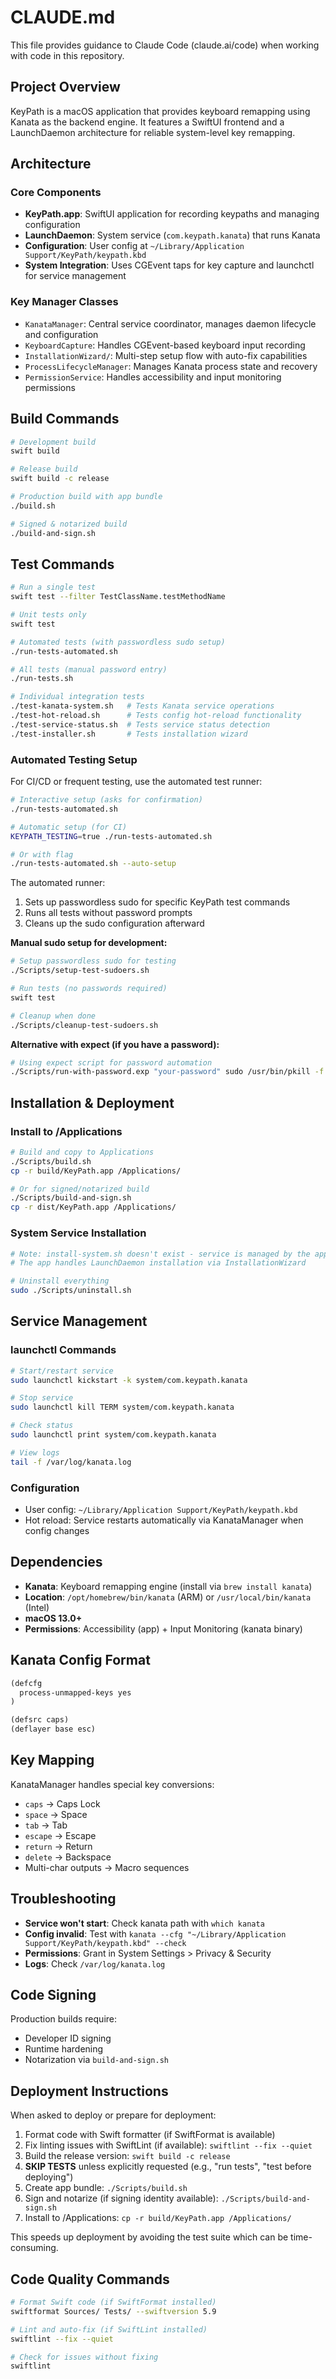 # CLAUDE.md

This file provides guidance to Claude Code (claude.ai/code) when working with code in this repository.

## Project Overview

KeyPath is a macOS application that provides keyboard remapping using Kanata as the backend engine. It features a SwiftUI frontend and a LaunchDaemon architecture for reliable system-level key remapping.

## Architecture

### Core Components
- **KeyPath.app**: SwiftUI application for recording keypaths and managing configuration
- **LaunchDaemon**: System service (`com.keypath.kanata`) that runs Kanata
- **Configuration**: User config at `~/Library/Application Support/KeyPath/keypath.kbd`
- **System Integration**: Uses CGEvent taps for key capture and launchctl for service management

### Key Manager Classes
- `KanataManager`: Central service coordinator, manages daemon lifecycle and configuration
- `KeyboardCapture`: Handles CGEvent-based keyboard input recording
- `InstallationWizard/`: Multi-step setup flow with auto-fix capabilities
- `ProcessLifecycleManager`: Manages Kanata process state and recovery
- `PermissionService`: Handles accessibility and input monitoring permissions

## Build Commands

```bash
# Development build
swift build

# Release build
swift build -c release

# Production build with app bundle
./build.sh

# Signed & notarized build  
./build-and-sign.sh
```

## Test Commands

```bash
# Run a single test
swift test --filter TestClassName.testMethodName

# Unit tests only
swift test

# Automated tests (with passwordless sudo setup)
./run-tests-automated.sh

# All tests (manual password entry)
./run-tests.sh

# Individual integration tests
./test-kanata-system.sh   # Tests Kanata service operations
./test-hot-reload.sh      # Tests config hot-reload functionality
./test-service-status.sh  # Tests service status detection
./test-installer.sh       # Tests installation wizard
```

### Automated Testing Setup

For CI/CD or frequent testing, use the automated test runner:

```bash
# Interactive setup (asks for confirmation)
./run-tests-automated.sh

# Automatic setup (for CI)
KEYPATH_TESTING=true ./run-tests-automated.sh

# Or with flag
./run-tests-automated.sh --auto-setup
```

The automated runner:
1. Sets up passwordless sudo for specific KeyPath test commands
2. Runs all tests without password prompts
3. Cleans up the sudo configuration afterward

**Manual sudo setup for development:**
```bash
# Setup passwordless sudo for testing
./Scripts/setup-test-sudoers.sh

# Run tests (no passwords required)
swift test

# Cleanup when done
./Scripts/cleanup-test-sudoers.sh
```

**Alternative with expect (if you have a password):**
```bash
# Using expect script for password automation
./Scripts/run-with-password.exp "your-password" sudo /usr/bin/pkill -f kanata
```

## Installation & Deployment

### Install to /Applications
```bash
# Build and copy to Applications
./Scripts/build.sh
cp -r build/KeyPath.app /Applications/

# Or for signed/notarized build
./Scripts/build-and-sign.sh
cp -r dist/KeyPath.app /Applications/
```

### System Service Installation
```bash
# Note: install-system.sh doesn't exist - service is managed by the app
# The app handles LaunchDaemon installation via InstallationWizard

# Uninstall everything
sudo ./Scripts/uninstall.sh
```

## Service Management

### launchctl Commands
```bash
# Start/restart service
sudo launchctl kickstart -k system/com.keypath.kanata

# Stop service  
sudo launchctl kill TERM system/com.keypath.kanata

# Check status
sudo launchctl print system/com.keypath.kanata

# View logs
tail -f /var/log/kanata.log
```

### Configuration
- User config: `~/Library/Application Support/KeyPath/keypath.kbd`
- Hot reload: Service restarts automatically via KanataManager when config changes

## Dependencies

- **Kanata**: Keyboard remapping engine (install via `brew install kanata`)
- **Location**: `/opt/homebrew/bin/kanata` (ARM) or `/usr/local/bin/kanata` (Intel)
- **macOS 13.0+**
- **Permissions**: Accessibility (app) + Input Monitoring (kanata binary)

## Kanata Config Format

```lisp
(defcfg
  process-unmapped-keys yes
)

(defsrc caps)
(deflayer base esc)
```

## Key Mapping

KanataManager handles special key conversions:
- `caps` → Caps Lock
- `space` → Space  
- `tab` → Tab
- `escape` → Escape
- `return` → Return
- `delete` → Backspace
- Multi-char outputs → Macro sequences

## Troubleshooting

- **Service won't start**: Check kanata path with `which kanata`
- **Config invalid**: Test with `kanata --cfg "~/Library/Application Support/KeyPath/keypath.kbd" --check`
- **Permissions**: Grant in System Settings > Privacy & Security
- **Logs**: Check `/var/log/kanata.log`

## Code Signing

Production builds require:
- Developer ID signing
- Runtime hardening
- Notarization via `build-and-sign.sh`

## Deployment Instructions

When asked to deploy or prepare for deployment:
1. Format code with Swift formatter (if SwiftFormat is available)
2. Fix linting issues with SwiftLint (if available): `swiftlint --fix --quiet`
3. Build the release version: `swift build -c release`
4. **SKIP TESTS** unless explicitly requested (e.g., "run tests", "test before deploying")
5. Create app bundle: `./Scripts/build.sh`
6. Sign and notarize (if signing identity available): `./Scripts/build-and-sign.sh`
7. Install to /Applications: `cp -r build/KeyPath.app /Applications/`

This speeds up deployment by avoiding the test suite which can be time-consuming.

## Code Quality Commands

```bash
# Format Swift code (if SwiftFormat installed)
swiftformat Sources/ Tests/ --swiftversion 5.9

# Lint and auto-fix (if SwiftLint installed)
swiftlint --fix --quiet

# Check for issues without fixing
swiftlint
```